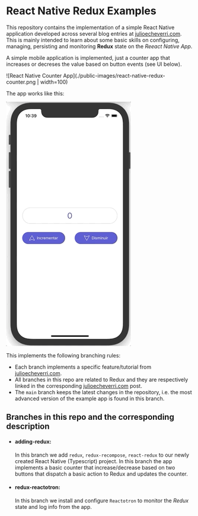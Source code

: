 # React Native Redux Examples

This repository contains the implementation of a simple React Native application developed across several blog entries at [julioecheverri.com](http://www.julioecheverri.com).
This is mainly intended to learn about some basic skills on configuring, managing, persisting and monitoring **Redux** state on the _Reeact Native App_.

A simple mobile application is implemented, just a counter app that increases or decreses the value based on button events (see UI below).

![React Native Counter App](./public-images/react-native-redux-counter.png | width=100)

The app works like this:

![Counter App Working](./public-images/redux-recompose-react-native.gif)

This implements the following branching rules:

- Each branch implements a specific feature/tutorial from [julioecheverri.com](http://www.julioecheverri.com).
- All branches in this repo are related to Redux and they are respectively linked in the corresponding [julioecheverri.com](http://www.julioecheverri.com) post.
- The `main` branch keeps the latest changes in the repository, i.e. the most advanced version of the example app is found in this branch.

## Branches in this repo and the corresponding description

- #### adding-redux:
  In this branch we add `redux`, `redux-recompose`, `react-redux` to our newly created React Native (Typescript) project. In this branch the app implements a basic counter that increase/decrease based on two buttons that dispatch a basic action to Redux and updates the counter.
- #### redux-reactotron:
  In this branch we install and configure `Reactotron` to monitor the _Redux_ state and log info from the app.
